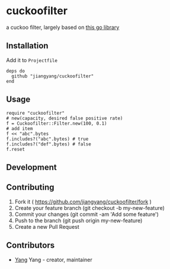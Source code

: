 # cuckoofilter

a cuckoo filter, largely based on [this go library](https://github.com/tylertreat/BoomFilters/blob/master/cuckoo.go)

## Installation

Add it to `Projectfile`

```crystal
deps do
  github "jiangyang/cuckoofilter"
end
```

## Usage

```crystal
require "cuckoofilter"
# new(capacity, desired false positive rate)
f = Cuckoofilter::Filter.new(100, 0.1)
# add item 
f << "abc".bytes
f.includes?("abc".bytes) # true
f.includes?("def".bytes) # false
f.reset
```

## Development


## Contributing

1. Fork it ( https://github.com/jiangyang/cuckoofilter/fork )
2. Create your feature branch (git checkout -b my-new-feature)
3. Commit your changes (git commit -am 'Add some feature')
4. Push to the branch (git push origin my-new-feature)
5. Create a new Pull Request

## Contributors

- [Yang](https://github.com/jiangyang) Yang - creator, maintainer
